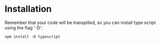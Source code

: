 # Installation

Remember that your code will be transpilled, so you can install type script using the flag '-D':

```
npm install -D typescript
```
